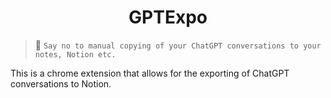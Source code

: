 <h1 align="center">GPTExpo</h1>

> 🎉 `Say no to manual copying of your ChatGPT conversations to your notes, Notion etc.`

This is a chrome extension that allows for the exporting of ChatGPT conversations to Notion.